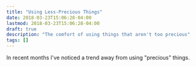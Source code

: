 ```yaml
---
title: "Using Less-Precious Things"
date: 2018-03-23T15:06:28-04:00
lastmod: 2018-03-23T15:06:28-04:00
draft: true
description: "The comfort of using things that aren't too precious"
tags: []
---
```


In recent months I've noticed a trend away from using "precious" things.
